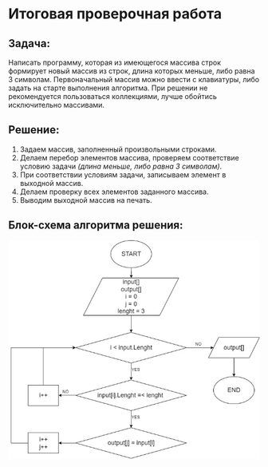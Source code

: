 # Итоговая проверочная работа

## Задача:
Написать программу, которая из имеющегося массива строк формирует новый массив из строк, длина которых меньше, либо равна 3 символам. 
Первоначальный массив можно ввести с клавиатуры, либо задать на старте выполнения алгоритма. 
При решении не рекомендуется пользоваться коллекциями, лучше обойтись исключительно массивами.

## Решение:
1. Задаем массив, заполненный произвольными строками.
2. Делаем перебор элементов массива, проверяем соответствие условию задачи *(длина меньше, либо равна 3 символам)*.
3. При соответствии условиям задачи, записываем элемент в выходной массив.
4. Делаем проверку всех элементов заданного массива.
5. Выводим выходной массив на печать.

## Блок-схема алгоритма решения:

![](/Algoritm.jpg)


